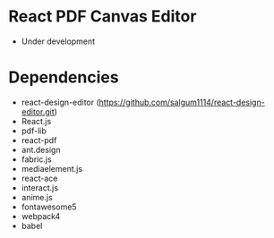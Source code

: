 # React PDF Canvas Editor
- Under development

# Dependencies
- react-design-editor (https://github.com/salgum1114/react-design-editor.git)
- React.js
- pdf-lib
- react-pdf
- ant.design
- fabric.js
- mediaelement.js
- react-ace
- interact.js
- anime.js
- fontawesome5
- webpack4
- babel